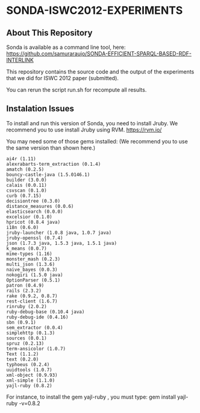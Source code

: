 SONDA-ISWC2012-EXPERIMENTS
==========================================
## About This Repository
Sonda is available as a command line tool, here:
https://github.com/samuraraujo/SONDA-EFFICIENT-SPARQL-BASED-RDF-INTERLINK

This repository contains the source code and the output of the experiments that we did for ISWC 2012 paper (submitted).

You can rerun the script run.sh for recompute all results.

## Instalation Issues
To install and run this version of Sonda, you need to install Jruby. We recommend you to use install Jruby using RVM.
https://rvm.io/

You may need some of those gems installed:
(We recommend you to use the same version than shown here.)

	ai4r (1.11)
	alexrabarts-term_extraction (0.1.4)
	amatch (0.2.5)
	bouncy-castle-java (1.5.0146.1)
	builder (3.0.0)
	calais (0.0.11)
	csvscan (0.1.0)
	curb (0.7.15)
	decisiontree (0.3.0)
	distance_measures (0.0.6)
	elasticsearch (0.0.0)
	excelsior (0.1.0)
	hpricot (0.8.4 java)
	i18n (0.6.0)
	jruby-launcher (1.0.8 java, 1.0.7 java)
	jruby-openssl (0.7.4)
	json (1.7.3 java, 1.5.3 java, 1.5.1 java)
	k_means (0.0.7)
	mime-types (1.16)
	monster_mash (0.2.3)
	multi_json (1.3.6)
	naive_bayes (0.0.3)
	nokogiri (1.5.0 java)
	OptionParser (0.5.1)
	patron (0.4.9)
	rails (2.3.2)
	rake (0.9.2, 0.8.7)
	rest-client (1.6.7)
	rinruby (2.0.2)
	ruby-debug-base (0.10.4 java)
	ruby-debug-ide (0.4.16)
	sbn (0.9.1)
	sem_extractor (0.0.4)
	simplehttp (0.1.3)
	sources (0.0.1)
	spruz (0.2.13)
	term-ansicolor (1.0.7)
	Text (1.1.2)
	text (0.2.0)
	typhoeus (0.2.4)
	uuidtools (1.0.7)
	xml-object (0.9.93)
	xml-simple (1.1.0)
	yajl-ruby (0.8.2)

For instance, to install the gem yajl-ruby , you must type: gem install yajl-ruby -v=0.8.2

